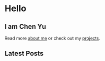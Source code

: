 # Hello

## I am Chen Yu

Read more [about me](/about) or check out my [projects](/projects).

## Latest Posts
